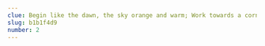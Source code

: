 ```yaml
---
clue: Begin like the dawn, the sky orange and warm; Work towards a corner, like a child transforms; But stop at the wall, that cuts through the middle; The second of these lines, a clue to this riddle.
slug: b1b1f4d9
number: 2
---
```

